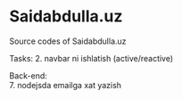 # Saidabdulla.uz

Source codes of Saidabdulla.uz

Tasks:
2. navbar ni ishlatish (active/reactive)

Back-end:
<br> 7. nodejsda emailga xat yazish
